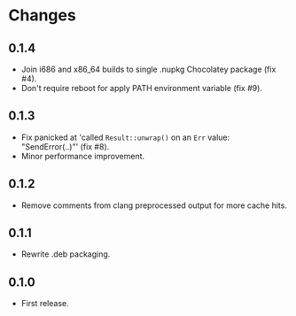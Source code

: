 # Changes

## 0.1.4

 * Join i686 and x86_64 builds to single .nupkg Chocolatey package (fix #4).
 * Don't require reboot for apply PATH environment variable (fix #9).

## 0.1.3

 * Fix panicked at 'called `Result::unwrap()` on an `Err` value: "SendError(..)"' (fix #8).
 * Minor performance improvement.

## 0.1.2

 * Remove comments from clang preprocessed output for more cache hits.

## 0.1.1

 * Rewrite .deb packaging.

## 0.1.0

 * First release.
